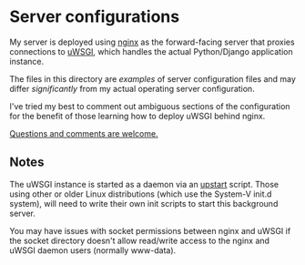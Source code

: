 # Server configurations #

My server is deployed using [nginx][nginx] as the forward-facing server
that proxies connections to [uWSGI][uwsgi], which handles the actual
Python/Django application instance.

[nginx]: http://wiki.nginx.org/
[uwsgi]: http://projects.unbit.it/uwsgi/

The files in this directory are _examples_ of server configuration files
and may differ *significantly* from my actual operating server configuration.

I've tried my best to comment out ambiguous sections of the configuration
for the benefit of those learning how to deploy uWSGI behind nginx.

[Questions and comments are welcome.](https://mike.tig.as/contact/)

## Notes ##

The uWSGI instance is started as a daemon via an [upstart][upstart] script.
Those using other or older Linux distributions (which use the System-V init.d system),
will need to write their own init scripts to start this background server.

[upstart]: http://upstart.ubuntu.com/

You may have issues with socket permissions between nginx and uWSGI if the
socket directory doesn't allow read/write access to the nginx and uWSGI
daemon users (normally www-data).
